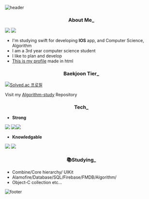 ![header](https://capsule-render.vercel.app/api?type=Waving&color=gradient&height=200&animation=twinkling&section=header&text=Yang%20seunghyun&fontSize=60&fontColor=FF9B00)
<div align=center><h3>About Me_</div>

<a href="https://dev-with-precious-dreams.tistory.com/"  target="_blank"><img src="https://img.shields.io/badge/BLOG-lightgray?style=flat-square&logo=velog&logoColor=white"/></a> <img src="https://img.shields.io/badge/happysh_s2@naver.com-yellow?style=flat-square&logo=Gmail&logoColor=email"/></a>

* I'm studying swift for developing **IOS** app, and Computer Science, Algorithm
* I am a 3rd year computer science student
* I like to plan and develop
* <a href="https://shcommit.github.io/profile/profile.html" alt="profile">This is my profile</a> made in html

<div align=center><h3>Baekjoon Tier_</div>

[![Solved.ac
프로필](http://mazassumnida.wtf/api/v2/generate_badge?boj=happysh_s2)](https://solved.ac/happysh_s2)

Visit my [Algorithm-study](https://github.com/SHcommit/Algorithm-study) Repository


<div align=center><h3>Tech_</div>

* **Strong**


<img src="https://img.shields.io/badge/C-A8B9CC?style=flat-square&logo=C&logoColor=white"/> <img src="https://img.shields.io/badge/c++-00599C?style=flat-square&logo=c%2B%2B&logoColor=white"/><img src="https://img.shields.io/badge/swift-F54A2A?style=flat-square&logo=swift&logoColor=white"/> 

* **Knowledgable**

 <img src="https://img.shields.io/badge/Java-007396?style=flat-square&logo=Java&logoColor=white"/> <img  src="https://img.shields.io/badge/github-181717?style=flat-square&logo=github&logoColor=white">

<div align=center><h3>📚Studying_</div>

* Combine/Core hierarchy/ UIKit
* Alamofire/Database/SQL/Firebase/FMDB/Algorithm/
* Object-C collection etc...

![footer](https://capsule-render.vercel.app/api?section=footer&type=Waving&color=gradient)
